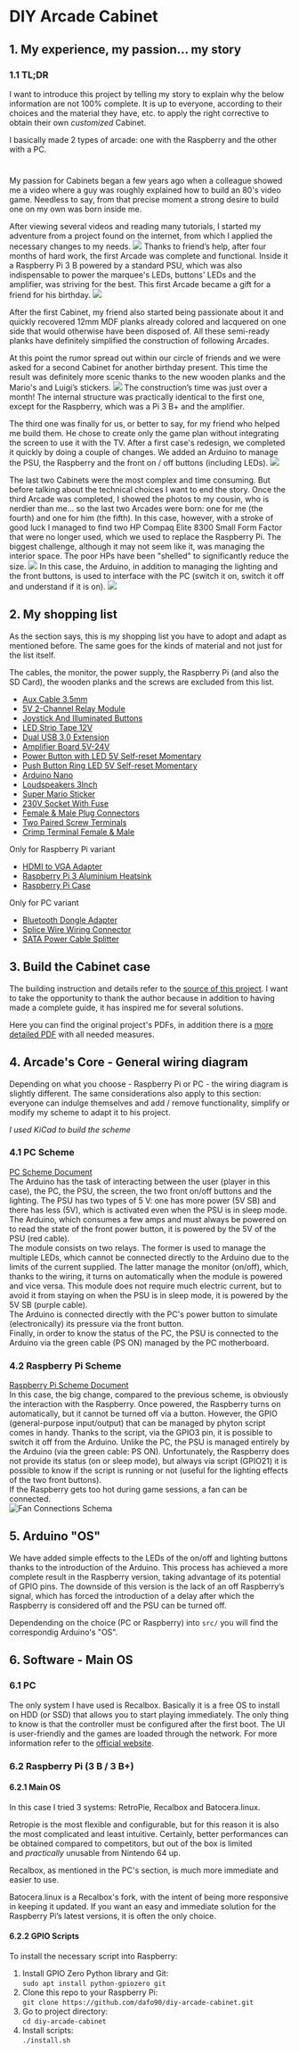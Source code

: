 # DIY Arcade Cabinet

## 1. My experience, my passion... my story

### 1.1 TL;DR

I want to introduce this project by telling my story to explain why the below information are not 100% complete. It is up to everyone, according to their choices and the material they have, etc. to apply the right corrective to obtain their own *customized* Cabinet.

I basically made 2 types of arcade: one with the Raspberry and the other with a PC.

#

My passion for Cabinets began a few years ago when a colleague showed me a video where a guy was roughly explained how to build an 80's video game. Needless to say, from that precise moment a strong desire to build one on my own was born inside me.

After viewing several videos and reading many tutorials, I started my adventure from a project found on the internet, from which I applied the necessary changes to my needs.
![](./images/1st/IMG_2680.JPG)
Thanks to friend’s help, after four months of hard work, the first Arcade was complete and functional. Inside it a Raspberry Pi 3 B powered by a standard PSU, which was also indispensable to power the marquee's LEDs, buttons' LEDs and the amplifier, was striving for the best. This first Arcade became a gift for a friend for his birthday.
![](./images/1st/IMG_2893.JPG)

After the first Cabinet, my friend also started being passionate about it and quickly recovered 12mm MDF planks already colored and lacquered on one side that would otherwise have been disposed of. All these semi-ready planks have definitely simplified the construction of following Arcades.

At this point the rumor spread out within our circle of friends and we were asked for a second Cabinet for another birthday present. This time the result was definitely more scenic thanks to the new wooden planks and the Mario's and Luigi’s stickers.
![](./images/2nd/IMG_3435.JPG)
The construction’s time was just over a month! The internal structure was practically identical to the first one, except for the Raspberry, which was a Pi 3 B+ and the amplifier.

The third one was finally for us, or better to say, for my friend who helped me build them. He chose to create only the game plan without integrating the screen to use it with the TV. After a first case's redesign, we completed it quickly by doing a couple of changes. We added an Arduino to manage the PSU, the Raspberry and the front on / off buttons (including LEDs).
![](./images/3rd/IMG_0079.jpg)

The last two Cabinets were the most complex and time consuming. But before talking about the technical choices I want to end the story. Once the third Arcade was completed, I showed the photos to my cousin, who is nerdier than me... so the last two Arcades were born: one for me (the fourth) and one for him (the fifth). In this case, however, with a stroke of good luck I managed to find two HP Compaq Elite 8300 Small Form Factor that were no longer used, which we used to replace the Raspberry Pi. The biggest challenge, although it may not seem like it, was managing the interior space. The poor HPs have been "shelled" to significantly reduce the size.
![](./images/4th-5th/IMG_0082.jpg)
In this case, the Arduino, in addition to managing the lighting and the front buttons, is used to interface with the PC (switch it on, switch it off and understand if it is on).
![](./images/4th-5th/IMG_1385.JPG)

## 2. My shopping list

As the section says, this is my shopping list you have to adopt and adapt as mentioned before. The same goes for the kinds of material and not just for the list itself.

The cables, the monitor, the power supply, the Raspberry Pi (and also the SD Card), the wooden planks and the screws are excluded from this list.

- [Aux Cable 3.5mm](https://www.aliexpress.com/item/32799612534.html)
- [5V 2-Channel Relay Module](https://www.aliexpress.com/item/1726504761.html)
- [Joystick And Illuminated Buttons](https://www.aliexpress.com/item/32802891516.html)
- [LED Strip Tape 12V](https://www.aliexpress.com/item/32766632091.html)
- [Dual USB 3.0 Extension](https://www.aliexpress.com/item/32824087096.html)
- [Amplifier Board 5V-24V](https://www.aliexpress.com/item/32764875134.html)
- [Power Button with LED 5V Self-reset Momentary](https://www.aliexpress.com/item/32676085681.html)
- [Push Button Ring LED 5V Self-reset Momentary](https://www.aliexpress.com/item/32676526568.html)
- [Arduino Nano](https://www.aliexpress.com/item/32341832857.html)
- [Loudspeakers 3Inch](https://www.aliexpress.com/item/32765784062.html)
- [Super Mario Sticker](https://www.aliexpress.com/item/32657752770.html)
- [230V Socket With Fuse](https://www.aliexpress.com/item/32652997258.html)
- [Female & Male Plug Connectors](https://www.aliexpress.com/item/32649026625.html)
- [Two Paired Screw Terminals](https://www.aliexpress.com/item/32844514194.html)
- [Crimp Terminal Female & Male](https://www.aliexpress.com/item/32839409560.html)

Only for Raspberry Pi variant

- [HDMI to VGA Adapter](https://www.aliexpress.com/item/32756145343.html)
- [Raspberry Pi 3 Aluminium Heatsink](https://www.aliexpress.com/item/32686507416.html)
- [Raspberry Pi Case](https://www.aliexpress.com/item/32718435597.html)

Only for PC variant

- [Bluetooth Dongle Adapter](https://www.aliexpress.com/item/32696756077.html)
- [Splice Wire Wiring Connector](https://www.aliexpress.com/item/32796744792.html)
- [SATA Power Cable Splitter](https://www.aliexpress.com/item/32802655203.html)

## 3. Build the Cabinet case

The building instruction and details refer to the [source of this project](https://www.instructables.com/id/2-Player-Bartop-Arcade-Machine-Powered-by-Pi). I want to take the opportunity to thank the author because in addition to having made a complete guide, it has inspired me for several solutions.

Here you can find the original project's PDFs, in addition there is a [more detailed PDF](./templates/dimensions/dimensions.pdf) with all needed measures.

## 4. Arcade's Core - General wiring diagram

Depending on what you choose - Raspberry Pi or PC - the wiring diagram is slightly different. The same considerations also apply to this section: everyone can indulge themselves and add / remove functionality, simplify or modify my scheme to adapt it to his project.

_I used KiCad to build the scheme_

### 4.1 PC Scheme

[PC Scheme Document](./schemes/pc/pc-schema.pdf)  
The Arduino has the task of interacting between the user (player in this case), the PC, the PSU, the screen, the two front on/off buttons and the lighting.
The PSU has two types of 5 V: one has more power (5V SB) and there has less (5V), which is activated even when the PSU is in sleep mode. The Arduino, which consumes a few amps and must always be powered on to read the state of the front power button, it is powered by the 5V of the PSU (red cable).  
The module consists on two relays. The former is used to manage the multiple LEDs, which cannot be connected directly to the Arduino due to the limits of the current supplied. The latter manage the monitor (on/off), which, thanks to the wiring, it turns on automatically when the module is powered and vice versa. This module does not require much electric current, but to avoid it from staying on when the PSU is in sleep mode, it is powered by the 5V SB (purple cable).  
The Arduino is connected directly with the PC's power button to simulate (electronically) its pressure via the front button.  
Finally, in order to know the status of the PC, the PSU is connected to the Arduino via the green cable (PS ON) managed by the PC motherboard.

### 4.2 Raspberry Pi Scheme

[Raspberry Pi Scheme Document](./schemes/raspberry/raspberry-schema.pdf)  
In this case, the big change, compared to the previous scheme, is obviously the interaction with the Raspberry.
Once powered, the Raspberry turns on automatically, but it cannot be turned off via a button. However, the GPIO (general-purpose input/output) that can be managed by phyton script comes in handy. Thanks to the script, via the GPIO3 pin, it is possible to switch it off from the Arduino.
Unlike the PC, the PSU is managed entirely by the Arduino (via the green cable: PS ON). Unfortunately, the Raspberry does not provide its status (on or sleep mode), but always via script (GPIO21) it is possible to know if the script is running or not (useful for the lighting effects of the two front buttons).  
If the Raspberry gets too hot during game sessions, a fan can be connected.  
![Fan Connections Schema](./schemes/raspberry/fan-connections.svg)

## 5. Arduino "OS"

We have added simple effects to the LEDs of the on/off and lighting buttons thanks to the introduction of the Arduino. This process has achieved a more complete result in the Raspberry version, taking advantage of its potential of GPIO pins. The downside of this version is the lack of an off Raspberry’s signal, which has forced the introduction of a delay after which the Raspberry is considered off and the PSU can be turned off.

Dependending on the choice (PC or Raspberry) into `src/` you will find the correspondig Arduino's "OS".

## 6. Software - Main OS

### 6.1 PC

The only system I have used is Recalbox. Basically it is a free OS to install on HDD (or SSD) that allows you to start playing immediately. The only thing to know is that the controller must be configured after the first boot. The UI is user-friendly and the games are loaded through the network. For more information refer to the [official website](https://www.recalbox.com).

### 6.2 Raspberry Pi (3 B / 3 B+)

#### 6.2.1 Main OS

In this case I tried 3 systems: RetroPie, Recalbox and Batocera.linux.

Retropie is the most flexible and configurable, but for this reason it is also the most complicated and least intuitive. Certainly, better performances can be obtained compared to competitors, but out of the box is limited and *practically* unusable from Nintendo 64 up.

Recalbox, as mentioned in the PC's section, is much more immediate and easier to use.

Batocera.linux is a Recalbox's fork, with the intent of being more responsive in keeping it updated. If you want an easy and immediate solution for the Raspberry Pi’s latest versions, it is often the only choice.

#### 6.2.2 GPIO Scripts

To install the necessary script into Raspberry:

1. Install GPIO Zero Python library and Git:  
   `sudo apt install python-gpiozero git`
2. Clone this repo to your Raspberry Pi:  
   `git clone https://github.com/dafo90/diy-arcade-cabinet.git`
3. Go to project directory:  
   `cd diy-arcade-cabinet`
4. Install scripts:  
   `./install.sh`
